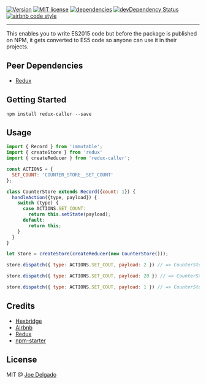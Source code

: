 [![Version](https://img.shields.io/npm/v/redux-caller.svg)](https://www.npmjs.com/package/redux-caller)
[![MIT license](https://img.shields.io/badge/license-MIT-brightgreen.svg)](https://github.com/djoeman84/redux-caller/blob/master/LICENSE)
[![dependencies](https://david-dm.org/djoeman84/redux-caller.svg)](https://david-dm.org/djoeman84/redux-caller)
[![devDependency Status](https://david-dm.org/djoeman84/redux-caller/dev-status.svg)](https://david-dm.org/djoeman84/redux-caller#info=devDependencies)
[![airbnb code style](https://img.shields.io/badge/code%20style-airbnb-fd5c63.svg)](https://github.com/airbnb/javascript)

---

This enables you to write ES2015 code but before the package is published on NPM, it gets converted to ES5 code so anyone can use it in their projects.

## Peer Dependencies
- [Redux](https://github.com/reactjs/redux)


## Getting Started
```shell
npm install redux-caller --save
```

## Usage
```javascript
import { Record } from 'immutable';
import { createStore } from 'redux'
import { createReducer } from 'redux-caller';

const ACTIONS = {
  SET_COUNT: 'COUNTER_STORE__SET_COUNT'
};

class CounterStore extends Record({count: 1}) {
  handleAction({type, payload}) {
    switch (type) {
      case ACTIONS.SET_COUNT:
        return this.setState(payload);
      default:
        return this;
    }
  }
}

let store = createStore(createReducer(new CounterStore()));

store.dispatch({ type: ACTIONS.SET_COUT, payload: 2 }) // => CounterStore { count = 2 }

store.dispatch({ type: ACTIONS.SET_COUT, payload: 20 }) // => CounterStore { count = 20 }

store.dispatch({ type: ACTIONS.SET_COUT, payload: 1 }) // => CounterStore { count = 1 }

```

## Credits

- [Hexbridge](http://hexbridge.com)
- [Airbnb](http://airbnb.com)
- [Redux](https://github.com/reactjs/redux)
- [npm-starter](https://github.com/deiucanta/npm-starter)

## License

MIT @ [Joe Delgado](https://twitter.com/soy_chupacabra)
